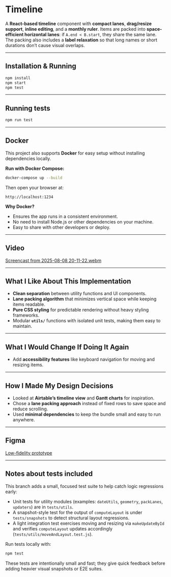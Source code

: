 # Timeline

A **React-based timeline** component with **compact lanes**, **drag/resize support**, **inline editing**, and a **monthly ruler**.
Items are packed into **space-efficient horizontal lanes**: if `A.end < B.start`, they share the same lane.
The packing also includes a **label relaxation** so that long names or short durations don’t cause visual overlaps.

---

## Installation & Running

```bash
npm install
npm start
npm test
```

---

## Running tests

```bash
npm run test
```

---


## Docker

This project also supports **Docker** for easy setup without installing dependencies locally.

**Run with Docker Compose:**

```bash
docker-compose up --build
```

Then open your browser at:

```
http://localhost:1234
```

**Why Docker?**

* Ensures the app runs in a consistent environment.
* No need to install Node.js or other dependencies on your machine.
* Easy to share with other developers or deploy.

---

## Video

[Screencast from 2025-08-08 20-11-22.webm](https://github.com/user-attachments/assets/ed48bb77-bd99-460a-9f53-e2dfa16adbe1)

---

## What I Like About This Implementation

* **Clean separation** between utility functions and UI components.
* **Lane packing algorithm** that minimizes vertical space while keeping items readable.
* **Pure CSS styling** for predictable rendering without heavy styling frameworks.
* Modular **`utils/`** functions with isolated unit tests, making them easy to maintain.

---

## What I Would Change If Doing It Again

* Add **accessibility features** like keyboard navigation for moving and resizing items.

---

## How I Made My Design Decisions

* Looked at **Airtable’s timeline view** and **Gantt charts** for inspiration.
* Chose a **lane packing approach** instead of fixed rows to save space and reduce scrolling.
* Used **minimal dependencies** to keep the bundle small and easy to run anywhere.

---

## Figma

[Low-fidelity prototype](https://www.figma.com/proto/ufLjFz4dbyjWCJxooIkijH/timeline-project?node-id=2-2&p=f&t=XpOi2l2w3xywuPyZ-1&scaling=scale-down&content-scaling=fixed&page-id=0%3A1)

---

## Notes about tests included

This branch adds a small, focused test suite to help catch logic regressions early:

- Unit tests for utility modules (examples: `dateUtils`, `geometry`, `packLanes`, `updaters`) are in `tests/utils`.
- A snapshot-style test for the output of `computeLayout` is under `tests/snapshots` to detect structural layout regressions.
- A light integration test exercises moving and resizing via `makeUpdateById` and verifies `computeLayout` updates accordingly (`tests/utils/moveAndLayout.test.js`).

Run tests locally with:

```bash
npm test
```

These tests are intentionally small and fast; they give quick feedback before adding heavier visual snapshots or E2E suites.